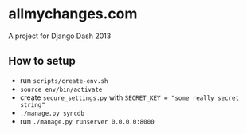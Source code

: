 allmychanges.com
================

A project for Django Dash 2013

How to setup
------------

* run `scripts/create-env.sh`
* `source env/bin/activate`
* create `secure_settings.py` with `SECRET_KEY = "some really secret string"`
* `./manage.py syncdb`
* run `./manage.py runserver 0.0.0.0:8000`
